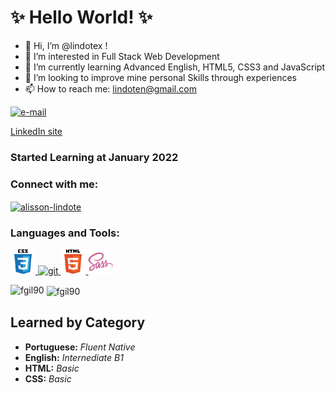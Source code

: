 <h1><strong> ✨ Hello World! ✨ </strong></h1>

- 👋 Hi, I’m @lindotex !
- 👀 I’m interested in Full Stack Web Development
- 🌱 I’m currently learning Advanced English, HTML5, CSS3 and JavaScript
- 💞️ I’m looking to improve mine personal Skills through experiences
- 📫 How to reach me: lindoten@gmail.com

[![e-mail](https://img.shields.io/badge/Gmail-D14836?style=for-the-badge&logo=gmail&logoColor=white)](malto:lindoten@gmail.com)

<a href="https://www.linkedin.com/in/alissonlindote/" title="LinkedIn"> LinkedIn site</a>
<p></p>

<h3><strong> Started Learning at January 2022 </strong></h3>
<p></p>
<h3 align="left">Connect with me:</h3>
<p align="left">
<a href="https://www.linkedin.com/in/alissonlindote/" target="blank"><img align="center" src="https://raw.githubusercontent.com/rahuldkjain/github-profile-readme-generator/master/src/images/icons/Social/linked-in-alt.svg" alt="alisson-lindote" height="30" width="40" /></a>
</p>

<h3 align="left">Languages and Tools:</h3>
<p align="left"><a href="https://www.w3schools.com/css/" target="_blank"> <img src="https://raw.githubusercontent.com/devicons/devicon/master/icons/css3/css3-original-wordmark.svg" alt="css3" width="40" height="40"/> </a><a href="https://git-scm.com/" target="_blank"> <img src="https://www.vectorlogo.zone/logos/git-scm/git-scm-icon.svg" alt="git" width="40" height="40"/> </a> <a href="https://www.w3.org/html/" target="_blank"> <img src="https://raw.githubusercontent.com/devicons/devicon/master/icons/html5/html5-original-wordmark.svg" alt="html5" width="40" height="40"/> </a> <a href="https://sass-lang.com" target="_blank"> <img src="https://raw.githubusercontent.com/devicons/devicon/master/icons/sass/sass-original.svg" alt="sass" width="40" height="40"/> </a> </p>

<p><img align="left" src="https://github-readme-stats.vercel.app/api/top-langs?username=fgil90&show_icons=true&theme=tokyonight&locale=en&layout=compact" alt="fgil90" /></p>

<p>&nbsp;<img align="center" src="https://github-readme-stats.vercel.app/api?username=fgil90&show_icons=true&theme=tokyonight&locale=en" alt="fgil90" /></p>

<h2><strong>Learned by Category</strong></h2>
<p></p>
<ul>
<li><strong>Portuguese:</strong><em> Fluent Native</em></li>
<li><strong>English:</strong><em> Internediate B1</em></li>
<li><strong>HTML:</strong><em> Basic</em></li>
<li><strong>CSS:</strong><em> Basic</em></li>
</ul>

<!---
lindotex/lindotex is a ✨ special ✨ repository because its `README.md` (this file) appears on your GitHub profile.
You can click the Preview link to take a look at your changes.
--->
